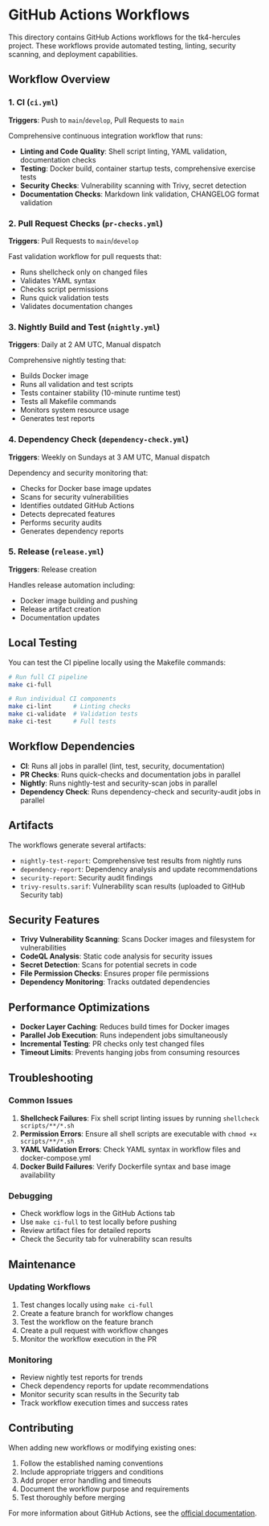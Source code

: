 # GitHub Actions Workflows

This directory contains GitHub Actions workflows for the tk4-hercules project. These workflows provide automated testing, linting, security scanning, and deployment capabilities.

## Workflow Overview

### 1. CI (`ci.yml`)
**Triggers**: Push to `main`/`develop`, Pull Requests to `main`

Comprehensive continuous integration workflow that runs:
- **Linting and Code Quality**: Shell script linting, YAML validation, documentation checks
- **Testing**: Docker build, container startup tests, comprehensive exercise tests
- **Security Checks**: Vulnerability scanning with Trivy, secret detection
- **Documentation Checks**: Markdown link validation, CHANGELOG format validation

### 2. Pull Request Checks (`pr-checks.yml`)
**Triggers**: Pull Requests to `main`/`develop`

Fast validation workflow for pull requests that:
- Runs shellcheck only on changed files
- Validates YAML syntax
- Checks script permissions
- Runs quick validation tests
- Validates documentation changes

### 3. Nightly Build and Test (`nightly.yml`)
**Triggers**: Daily at 2 AM UTC, Manual dispatch

Comprehensive nightly testing that:
- Builds Docker image
- Runs all validation and test scripts
- Tests container stability (10-minute runtime test)
- Tests all Makefile commands
- Monitors system resource usage
- Generates test reports

### 4. Dependency Check (`dependency-check.yml`)
**Triggers**: Weekly on Sundays at 3 AM UTC, Manual dispatch

Dependency and security monitoring that:
- Checks for Docker base image updates
- Scans for security vulnerabilities
- Identifies outdated GitHub Actions
- Detects deprecated features
- Performs security audits
- Generates dependency reports

### 5. Release (`release.yml`)
**Triggers**: Release creation

Handles release automation including:
- Docker image building and pushing
- Release artifact creation
- Documentation updates

## Local Testing

You can test the CI pipeline locally using the Makefile commands:

```bash
# Run full CI pipeline
make ci-full

# Run individual CI components
make ci-lint      # Linting checks
make ci-validate  # Validation tests
make ci-test      # Full tests
```

## Workflow Dependencies

- **CI**: Runs all jobs in parallel (lint, test, security, documentation)
- **PR Checks**: Runs quick-checks and documentation jobs in parallel
- **Nightly**: Runs nightly-test and security-scan jobs in parallel
- **Dependency Check**: Runs dependency-check and security-audit jobs in parallel

## Artifacts

The workflows generate several artifacts:
- `nightly-test-report`: Comprehensive test results from nightly runs
- `dependency-report`: Dependency analysis and update recommendations
- `security-report`: Security audit findings
- `trivy-results.sarif`: Vulnerability scan results (uploaded to GitHub Security tab)

## Security Features

- **Trivy Vulnerability Scanning**: Scans Docker images and filesystem for vulnerabilities
- **CodeQL Analysis**: Static code analysis for security issues
- **Secret Detection**: Scans for potential secrets in code
- **File Permission Checks**: Ensures proper file permissions
- **Dependency Monitoring**: Tracks outdated dependencies

## Performance Optimizations

- **Docker Layer Caching**: Reduces build times for Docker images
- **Parallel Job Execution**: Runs independent jobs simultaneously
- **Incremental Testing**: PR checks only test changed files
- **Timeout Limits**: Prevents hanging jobs from consuming resources

## Troubleshooting

### Common Issues

1. **Shellcheck Failures**: Fix shell script linting issues by running `shellcheck scripts/**/*.sh`
2. **Permission Errors**: Ensure all shell scripts are executable with `chmod +x scripts/**/*.sh`
3. **YAML Validation Errors**: Check YAML syntax in workflow files and docker-compose.yml
4. **Docker Build Failures**: Verify Dockerfile syntax and base image availability

### Debugging

- Check workflow logs in the GitHub Actions tab
- Use `make ci-full` to test locally before pushing
- Review artifact files for detailed reports
- Check the Security tab for vulnerability scan results

## Maintenance

### Updating Workflows

1. Test changes locally using `make ci-full`
2. Create a feature branch for workflow changes
3. Test the workflow on the feature branch
4. Create a pull request with workflow changes
5. Monitor the workflow execution in the PR

### Monitoring

- Review nightly test reports for trends
- Check dependency reports for update recommendations
- Monitor security scan results in the Security tab
- Track workflow execution times and success rates

## Contributing

When adding new workflows or modifying existing ones:

1. Follow the established naming conventions
2. Include appropriate triggers and conditions
3. Add proper error handling and timeouts
4. Document the workflow purpose and requirements
5. Test thoroughly before merging

For more information about GitHub Actions, see the [official documentation](https://docs.github.com/en/actions). 